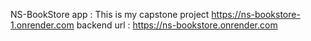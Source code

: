 NS-BookStore app : This is my capstone project
https://ns-bookstore-1.onrender.com
backend url : https://ns-bookstore.onrender.com
